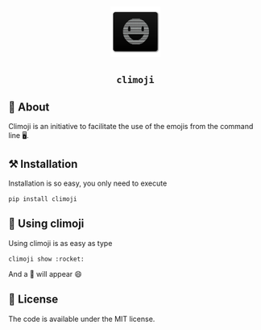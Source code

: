 <p align="center">
  <img width="100px" alt="ulabox-icon"
    src="docs/icon.png"
  />
</p>
<p align="center">
</p>
<h2 align="center"><code>climoji</code></h2>

## 📜 About
Climoji is an initiative to facilitate the use of the emojis from the command line 🖥.

## ⚒️ Installation
Installation is so easy, you only need to execute
```
pip install climoji
```

## 🚀 Using climoji
Using climoji is as easy as type
```commandline
climoji show :rocket:
```

And a 🚀 will appear 😄


## 🚩 License
The code is available under the MIT license.
